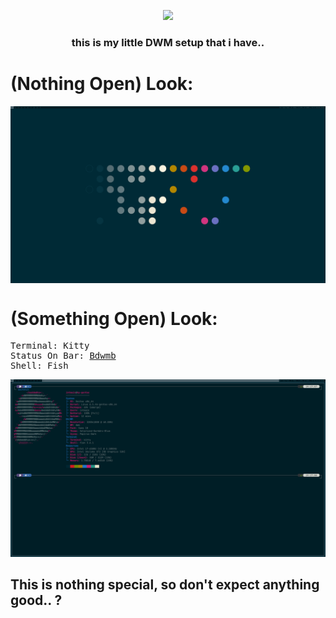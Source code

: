<p align="center">
<img src="https://user-images.githubusercontent.com/71613062/123562468-7acd1f80-d79e-11eb-9ca3-6ee2f67fc0c0.png" width="80%">
</p>

<h3 align="center">this is my little DWM setup that i have..</h3>

<h1>(Nothing Open) Look:</h1>
<img align="center" src="/screenshots/LAF/nothingopen.jpg">

<h1>(Something Open) Look:</h1> 
<pre>
Terminal: Kitty
Status On Bar: <a href="https://ari-web.xyz/gh/bdwmb">Bdwmb</a>
Shell: Fish
</pre>
<img src="/screenshots/LAF/somethingopen.jpg">

<h2>This is nothing special, so don't expect anything good.. ?</h2>
